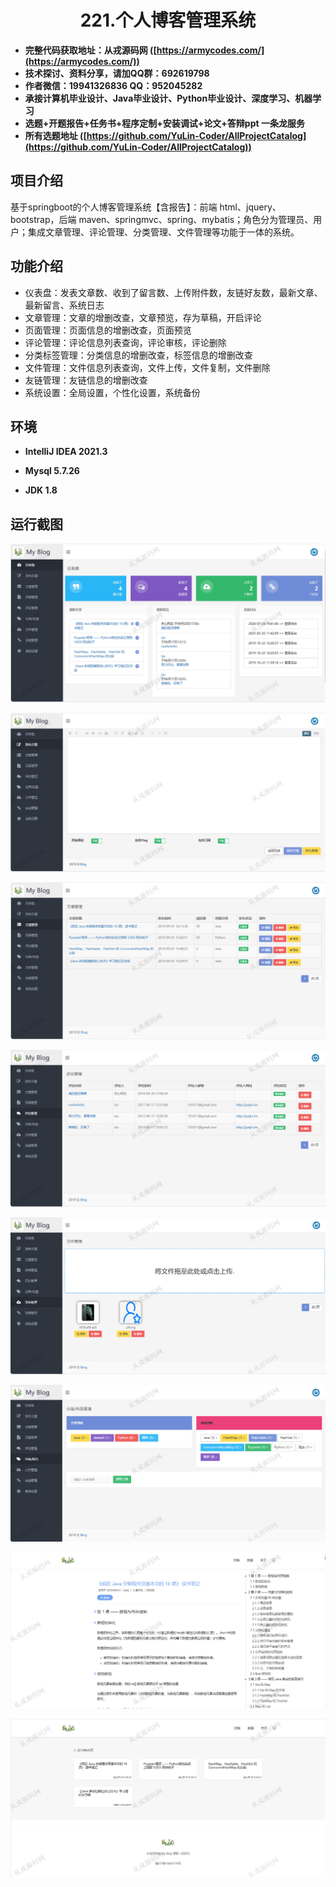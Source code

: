 <p><h1 align="center">221.个人博客管理系统</h1></p>

- <b>完整代码获取地址：从戎源码网 ([https://armycodes.com/](https://armycodes.com/))</b>
- <b>技术探讨、资料分享，请加QQ群：692619798</b> 
- <b>作者微信：19941326836  QQ：952045282</b> 
- <b>承接计算机毕业设计、Java毕业设计、Python毕业设计、深度学习、机器学习</b>
- <b>选题+开题报告+任务书+程序定制+安装调试+论文+答辩ppt 一条龙服务</b>
- <b>所有选题地址 ([https://github.com/YuLin-Coder/AllProjectCatalog](https://github.com/YuLin-Coder/AllProjectCatalog)) </b>

## 项目介绍
基于springboot的个人博客管理系统【含报告】：前端 html、jquery、bootstrap，后端 maven、springmvc、spring、mybatis；角色分为管理员、用户；集成文章管理、评论管理、分类管理、文件管理等功能于一体的系统。

## 功能介绍

- 仪表盘：发表文章数、收到了留言数、上传附件数，友链好友数，最新文章、最新留言、系统日志
- 文章管理：文章的增删改查，文章预览，存为草稿，开启评论
- 页面管理：页面信息的增删改查，页面预览
- 评论管理：评论信息列表查询，评论审核，评论删除
- 分类标签管理：分类信息的增删改查，标签信息的增删改查
- 文件管理：文件信息列表查询，文件上传，文件复制，文件删除
- 友链管理：友链信息的增删改查
- 系统设置：全局设置，个性化设置，系统备份

## 环境

- <b>IntelliJ IDEA 2021.3</b>

- <b>Mysql 5.7.26</b>

- <b>JDK 1.8</b>

## 运行截图

![](screenshot/1.png)

![](screenshot/2.png)

![](screenshot/3.png)

![](screenshot/4.png)

![](screenshot/5.png)

![](screenshot/6.png)

![](screenshot/7.png)

![](screenshot/8.png)
